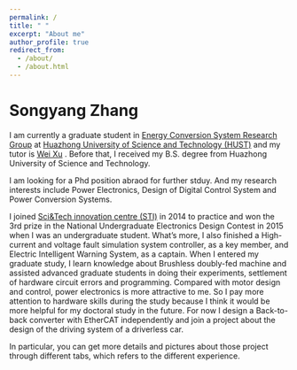 ```yaml
---
permalink: /
title: " "
excerpt: "About me"
author_profile: true
redirect_from: 
  - /about/
  - /about.html
---
```


Songyang Zhang
=====
I am currently a graduate student in 
[Energy Conversion System Research Group](http://machinececs.seee.hust.edu.cn/ABOUT/Research_Group.htm)
at [Huazhong University of Science and Technology (HUST)](http://english.hust.edu.cn/) and my tutor is
[Wei Xu](http://machinececs.seee.hust.edu.cn/info/1037/1397.htm)
. Before that, I received my B.S. degree from Huazhong University of Science and Technology.

I am looking for a Phd position abraod for further stduy. And my research interests include Power Electronics, Design of Digital Control System and  Power Conversion Systems.

I joined 
[Sci&Tech innovation centre (STI)](http://sti.hust.edu.cn/)
in 2014 to practice and won the 3rd prize in the National Undergraduate Electronics Design Contest in 2015 when I was an undergraduate student. What’s more, I also finished a High-current and voltage fault simulation system controller, as a key member, and Electric Intelligent Warning System, as a captain. When I entered my graduate study, I learn knowledge about Brushless doubly-fed machine and assisted advanced graduate students in doing their experiments, settlement of hardware circuit errors and programming. Compared with motor design and control, power electronics is more attractive to me. So I pay more attention to hardware skills during the study because I think it would be more helpful for my doctoral study in the future. For now I design a Back-to-back converter with EtherCAT independently and join a project about the design of the driving system of a driverless car.

In particular, you can get more details and pictures about those project through different tabs, which refers to the different experience.

